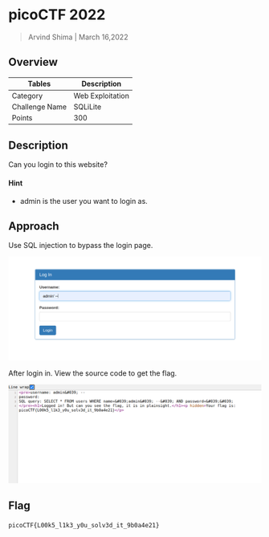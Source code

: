 # picoCTF 2022

> Arvind Shima | March 16,2022

## Overview

| Tables | Description |
| ------ | ----------- |
| Category | Web Exploitation |
| Challenge Name | SQLiLite |
| Points | 300 |

## Description

Can you login to this website?

#### Hint

- admin is the user you want to login as.

## Approach

Use SQL injection to bypass the login page.

![sqlilite1](images/sqlilite1.png)

After login in. View the source code to get the flag.

![sqlilite2](images/sqlilite2.png)

## Flag

```
picoCTF{L00k5_l1k3_y0u_solv3d_it_9b0a4e21}
```
